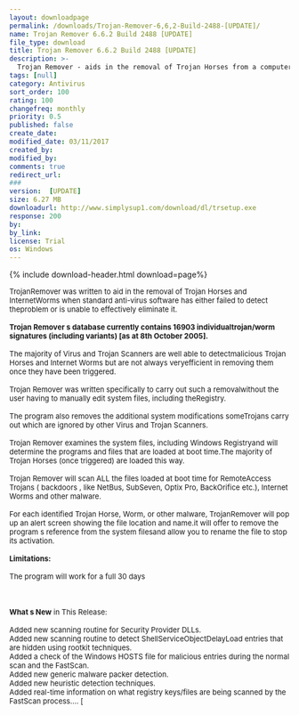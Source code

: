 ```yaml
---
layout: downloadpage
permalink: /downloads/Trojan-Remover-6,6,2-Build-2488-[UPDATE]/
name: Trojan Remover 6.6.2 Build 2488 [UPDATE]
file_type: download
title: Trojan Remover 6.6.2 Build 2488 [UPDATE]
description: >-
  Trojan Remover - aids in the removal of Trojan Horses from a computer
tags: [null]
category: Antivirus
sort_order: 100
rating: 100
changefreq: monthly
priority: 0.5
published: false
create_date:
modified_date: 03/11/2017
created_by:
modified_by:
comments: true
redirect_url:
###
version:  [UPDATE]
size: 6.27 MB
downloadurl: http://www.simplysup1.com/download/dl/trsetup.exe
response: 200
by:
by_link:
license: Trial
os: Windows
---
```


{% include download-header.html download=page%}

<p style="fix-download-text !important">
<p><font size="2">TrojanRemover was written to aid in the removal of Trojan Horses and InternetWorms when standard anti-virus software has either failed to detect theproblem or is unable to effectively eliminate it.<br />
<br />
<strong>Trojan Remover s database currently contains 16903 individualtrojan/worm signatures (including variants) [as at 8th October 2005].</strong><br />
<br />
The majority of Virus and Trojan Scanners are well able to detectmalicious Trojan Horses and Internet Worms but are not always veryefficient in removing them once they have been triggered. <br />
<br />
Trojan Remover was written specifically to carry out such a removalwithout the user having to manually edit system files, including theRegistry. <br />
<br />
The program also removes the additional system modifications someTrojans carry out which are ignored by other Virus and Trojan Scanners.<br />
<br />
Trojan Remover examines the system files, including Windows Registryand will determine the programs and files that are loaded at boot time.The majority of Trojan Horses (once triggered) are loaded this way.<br />
<br />
Trojan Remover will scan ALL the files loaded at boot time for RemoteAccess Trojans ( backdoors , like NetBus, SubSeven, Optix Pro, BackOrifice etc.), Internet Worms and other malware. <br />
<br />
For each identified Trojan Horse, Worm, or other malware, TrojanRemover will pop up an alert screen showing the file location and name.it will offer to remove the program s reference from the system filesand allow you to rename the file to stop its activation.<br />
<br />
<span><strong>Limitations:</strong></span><br />
<br />
The program will work for a full 30 days</font></p>
<div class="celltext_big"><br />
<br />
<font size="2"><strong>What s New</strong> in This Release:<br />
<br />
Added new scanning routine for Security Provider DLLs. <br />
Added new scanning routine to detect ShellServiceObjectDelayLoad entries that are hidden using rootkit techniques. <br />
Added a check of the Windows HOSTS file for malicious entries during the normal scan and the FastScan. <br />
Added new generic malware packer detection. <br />
Added new heuristic detection techniques. <br />
Added real-time information on what registry keys/files are being scanned by the FastScan process.... [</font></div></p>
